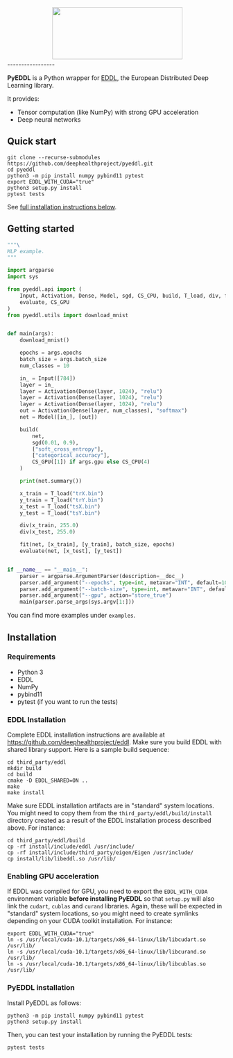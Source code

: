 <div align="center">
  <img src="https://raw.githubusercontent.com/deephealthproject/pyeddl/master/docs/logo-pyeddl.png" height="120" width="300">
</div>
-----------------


**PyEDDL** is a Python wrapper for [EDDL](https://github.com/deephealthproject/eddl), the European Distributed Deep Learning library.

It provides:

* Tensor computation (like NumPy) with strong GPU acceleration
* Deep neural networks


## Quick start

    git clone --recurse-submodules https://github.com/deephealthproject/pyeddl.git
    cd pyeddl
    python3 -m pip install numpy pybind11 pytest
    export EDDL_WITH_CUDA="true"
    python3 setup.py install
    pytest tests
    

See [full installation instructions below](#installation).



## Getting started

```python
"""\
MLP example.
"""

import argparse
import sys

from pyeddl.api import (
    Input, Activation, Dense, Model, sgd, CS_CPU, build, T_load, div, fit,
    evaluate, CS_GPU
)
from pyeddl.utils import download_mnist


def main(args):
    download_mnist()

    epochs = args.epochs
    batch_size = args.batch_size
    num_classes = 10

    in_ = Input([784])
    layer = in_
    layer = Activation(Dense(layer, 1024), "relu")
    layer = Activation(Dense(layer, 1024), "relu")
    layer = Activation(Dense(layer, 1024), "relu")
    out = Activation(Dense(layer, num_classes), "softmax")
    net = Model([in_], [out])

    build(
        net,
        sgd(0.01, 0.9),
        ["soft_cross_entropy"],
        ["categorical_accuracy"],
        CS_GPU([1]) if args.gpu else CS_CPU(4)
    )

    print(net.summary())

    x_train = T_load("trX.bin")
    y_train = T_load("trY.bin")
    x_test = T_load("tsX.bin")
    y_test = T_load("tsY.bin")

    div(x_train, 255.0)
    div(x_test, 255.0)

    fit(net, [x_train], [y_train], batch_size, epochs)
    evaluate(net, [x_test], [y_test])


if __name__ == "__main__":
    parser = argparse.ArgumentParser(description=__doc__)
    parser.add_argument("--epochs", type=int, metavar="INT", default=10)
    parser.add_argument("--batch-size", type=int, metavar="INT", default=1000)
    parser.add_argument("--gpu", action="store_true")
    main(parser.parse_args(sys.argv[1:]))
```

You can find more examples under `examples`.


## Installation

### Requirements

- Python 3
- EDDL
- NumPy
- pybind11
- pytest (if you want to run the tests)


### EDDL Installation

Complete EDDL installation instructions are available at
https://github.com/deephealthproject/eddl. Make sure you build EDDL with
shared library support. Here is a sample build sequence:

```
cd third_party/eddl
mkdir build
cd build
cmake -D EDDL_SHARED=ON ..
make
make install
```

Make sure EDDL installation artifacts are in "standard" system locations. You
might need to copy them from the `third_party/eddl/build/install` directory
created as a result of the EDDL installation process described above. For
instance:

```
cd third_party/eddl/build
cp -rf install/include/eddl /usr/include/
cp -rf install/include/third_party/eigen/Eigen /usr/include/
cp install/lib/libeddl.so /usr/lib/
```

### Enabling GPU acceleration

If EDDL was compiled for GPU, you need to export the `EDDL_WITH_CUDA`
environment variable **before installing PyEDDL** so that `setup.py` will also link the
`cudart`, `cublas` and `curand` libraries. Again, these will be expected in
"standard" system locations, so you might need to create symlinks depending on
your CUDA toolkit installation. For instance:

```
export EDDL_WITH_CUDA="true"
ln -s /usr/local/cuda-10.1/targets/x86_64-linux/lib/libcudart.so /usr/lib/
ln -s /usr/local/cuda-10.1/targets/x86_64-linux/lib/libcurand.so /usr/lib/
ln -s /usr/local/cuda-10.1/targets/x86_64-linux/lib/libcublas.so /usr/lib/
```

### PyEDDL installation

Install PyEDDL as follows:

```
python3 -m pip install numpy pybind11 pytest
python3 setup.py install
```

Then, you can test your installation by running the PyEDDL tests:

    pytest tests
